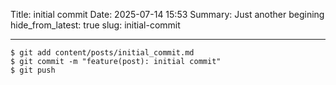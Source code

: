 Title: initial commit
Date: 2025-07-14 15:53
Summary: Just another begining
hide_from_latest: true
slug: initial-commit
***

```shell
$ git add content/posts/initial_commit.md
$ git commit -m "feature(post): initial commit"
$ git push
```
